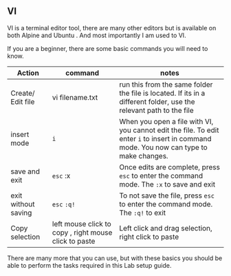## VI

VI is a terminal editor tool, there are many other editors but is available on both Alpine and Ubuntu . And most importantly I am used to VI. 

If you are a beginner, there are some basic commands you will need to know. 



| Action              | command                                               | notes                                                        |
| ------------------- | ----------------------------------------------------- | ------------------------------------------------------------ |
| Create/ Edit file   | vi filename.txt                                       | run this from the same folder the file is located. If its in a different folder, use the relevant path to the file |
| insert mode         | `i`                                                   | When you open a file with VI, you cannot edit the file. To edit enter `i` to insert in command mode. You now can type to make changes. |
| save and exit       | `esc` :x                                              | Once edits are complete, press `esc` to enter the command mode. The `:x` to save and exit |
| exit without saving | `esc`  `:q!`                                          | To not save the file, press `esc` to enter the command mode. The `:q!` to exit |
| Copy selection      | left mouse click to copy , right mouse click to paste | Left click and drag selection, right click to paste          |

There are many more that you can use, but with these basics you should be able to perform the tasks required in this Lab setup guide.